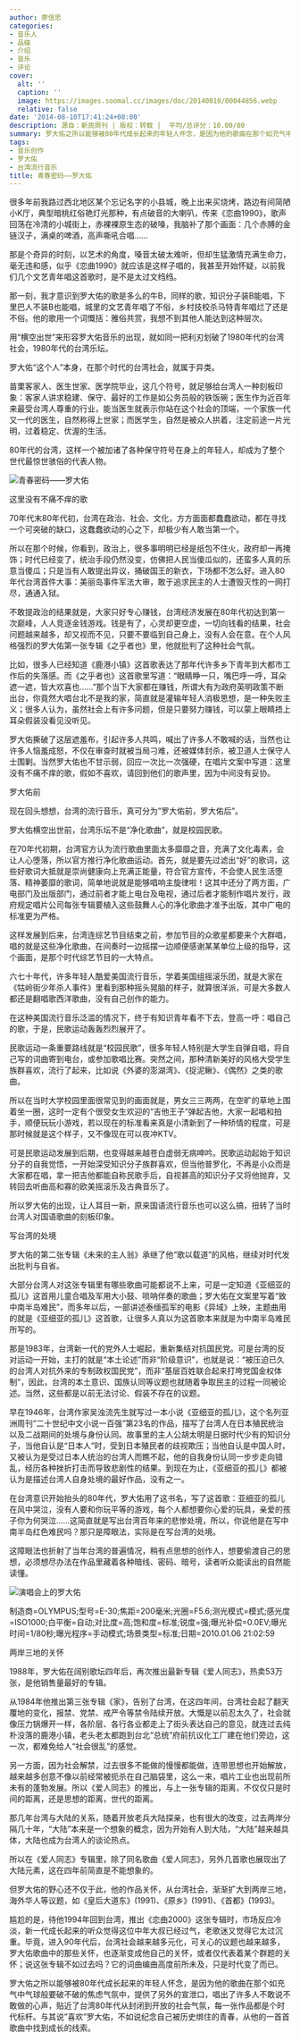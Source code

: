 ```yaml
---
author: 廖信忠
categories:
- 音乐人
- 品碟
- 介绍
- 音乐
- 评论
cover:
  alt: ''
  caption: ''
  image: https://images.soomal.cc/images/doc/20140810/00044856.webp
  relative: false
date: '2014-08-10T17:41:24+08:00'
description: 源自：新民周刊 | 版权：转载 |  平均/总评分：10.00/80
summary: 罗大佑之所以能够被80年代成长起来的年轻人怀念，是因为他的歌曲在那个如充气中气球般要破不破的焦虑气氛中，提供了另外的宣泄口，唱出了许多人不敢说不敢做的心声，贴近了台湾80年代从封闭到开放的社会气氛，每一张作品都是个时代标杆……
tags:
- 音乐创作
- 罗大佑
- 台湾流行音乐
title: 青春密码――罗大佑
---
```


很多年前我路过西北地区某个忘记名字的小县城，晚上出来买烧烤，路边有间简陋小K厅，典型暗桃红俗艳灯光那种，有点破音的大喇叭，传来《恋曲1990》，歌声回荡在冷清的小城街上，赤裸裸原生态的破嗓，我脑补了那个画面：几个赤膊的金链汉子，满桌的啤酒，高声嘶吼合唱……

那是个奇异的时刻，以艺术的角度，嗓音太破太难听，但却生猛激情充满生命力，毫无违和感，似乎《恋曲1990》就应该是这样子唱的，我甚至开始怀疑，以前我们几个文艺青年唱这首歌时，是不是太过文绉绉。

那一刻，我才意识到罗大佑的歌是多么的牛B，同样的歌，知识分子装B能唱，下里巴人不装B也能唱，城里的文艺青年唱了不俗，乡村技校杀马特青年唱烂了还是不俗。他的歌用一个词慨括：雅俗共赏，我想不到其他人能达到这种层次。

用“横空出世”来形容罗大佑音乐的出现，就如同一把利刃划破了1980年代的台湾社会，1980年代的台湾乐坛。

罗大佑“这个人”本身，在那个时代的台湾社会，就属于异类。

苗栗客家人、医生世家、医学院毕业，这几个符号，就足够给台湾人一种刻板印象：客家人讲求稳建、保守、最好的工作是如公务员般的铁饭碗；医生作为近百年来最受台湾人尊重的行业，能当医生就表示你站在这个社会的顶端，一个家族一代又一代的医生，自然称得上世家；而医学生，自然是被众人拱着，注定前途一片光明，过着稳定、优渥的生活。

80年代的台湾，这样一个被加诸了各种保守符号在身上的年轻人，却成为了整个世代最惊世骇俗的代表人物。

![青春密码――罗大佑](https://images.soomal.cc/images/doc/20140810/00044856.webp)





这里没有不痛不痒的歌

70年代末80年代初，台湾在政治、社会、文化，方方面面都蠢蠢欲动，都在寻找一个可突破的缺口，这蠢蠢欲动的心之下，却极少有人敢当第一个。

所以在那个时候，你看到，政治上，很多事明明已经是纸包不住火，政府却一再掩饰；时代已经变了，统治手段仍然没变，仿佛把人民当傻瓜似的，还蛮多人真的乐意当傻瓜；只是当有人敢提出异议，捅破国王的新衣，下场都不怎么好。进入80年代台湾首件大事：美丽岛事件军法大审，敢于追求民主的人士遭毁灭性的一网打尽，通通入狱。

不敢提政治的结果就是，大家只好专心赚钱，台湾经济发展在80年代初达到第一次巅峰，人人竞逐金钱游戏。钱是有了，心灵却更空虚，一切向钱看的结果，社会问题越来越多，却又视而不见，只要不要临到自己身上，没有人会在意。在个人风格强烈的罗大佑第一张专辑《之乎者也》里，他就批判了这种社会气氛。

比如，很多人已经知道《鹿港小镇》这首歌表达了那年代许多乡下青年到大都市工作后的失落感。而《之乎者也》这首歌里写道：“眼睛睁一只，嘴巴呼一呼，耳朵遮一遮，皆大欢喜也……”那个当下大家都在赚钱，所谓大有为政府英明政策不断出台，你竟然大唱台北不是我的家，简直就是灌输年轻人消极思想，是一种失败主义；很多人认为，虽然社会上有许多问题，但是只要努力赚钱，可以蒙上眼睛捂上耳朵假装没看见没听见。

罗大佑撕破了这层遮羞布，引起许多人共鸣，喊出了许多人不敢喊的话，当然也让许多人恼羞成怒，不仅在审查时就被当局刁难，还被媒体封杀，被卫道人士保守人士围剿。当然罗大佑也不甘示弱，回应一次比一次强硬，在唱片文案中写道：这里没有不痛不痒的歌，假如不喜欢，请回到他们的歌声里，因为中间没有妥协。

罗大佑前

现在回头想想，台湾的流行音乐，真可分为”罗大佑前，罗大佑后”。

罗大佑横空出世前，台湾乐坛不是“净化歌曲”，就是校园民歌。

在70年代初期，台湾官方认为流行歌曲里面太多靡靡之音，充满了文化毒素，会让人心堕落，所以官方推行净化歌曲运动。首先，就是要先过滤出“好”的歌词，这些好歌词大抵就是崇尚健康向上充满正能量，符合官方宣传，不会使人民生活堕落、精神萎靡的歌词，简单地说就是能够唱响主旋律啦！这其中还分了两方面，广电部门及出版部门，通过前者才能上电台及电视，通过后者才能制作唱片发行，政府规定唱片公司每张专辑要植入这些鼓舞人心的净化歌曲才准予出版，其中广电的标准更为严格。

这样发展到后来，台湾连综艺节目结束之前，参加节目的众歌星都要来个大群唱，唱的就是这些净化歌曲，在间奏时一边摇摆一边顺便感谢某某单位上级的指导，这个画面，是那个时代综艺节目的一大特点。

六七十年代，许多年轻人酷爱美国流行音乐，学着美国组摇滚乐团，就是大家在《牯岭街少年杀人事件》里看到那种摇头晃脑的样子，就算很洋派，可是大多数人都还是翻唱歌西洋歌曲，没有自己创作的能力。

在这种美国流行音乐泛滥的情况下，终于有知识青年看不下去，登高一呼：唱自己的歌，于是，民歌运动轰轰烈烈展开了。

民歌运动一条重要路线就是“校园民歌”，很多年轻人特别是大学生自弹自唱，将自己写的词曲寄到电台，或参加歌唱比赛。突然之间，那种清新美好的风格大受学生族群喜欢，流行了起来，比如说《外婆的澎湖湾》、《捉泥鳅》、《偶然》之类的歌曲。

所以在当时大学校园里面很常见到的画面就是，男女三三两两，在空旷的草地上围着坐一圈，这时一定有个很受女生欢迎的“吉他王子”弹起吉他，大家一起唱和拍手，顺便玩玩小游戏，若以现在的标准看来真是小清新到了一种矫情的程度，可是那时候就是这个样子，又不像现在可以夜冲KTV。

可是民歌运动发展到后期，也变得越来越苍白虚弱无病呻吟。民歌运动起始于知识分子的自我觉悟，一开始深受知识分子族群喜欢，但当他普罗化，不再是小众而是大家都在唱，拿一把吉他都能自称民歌手后，自视甚高的知识分子又将他抛弃，又转回去听曲高和寡的欧美摇滚乐及古典音乐了。

所以罗大佑的出现，让人耳目一新，原来国语流行音乐也可以这么搞，扭转了当时台湾人对国语歌曲的刻板印象。

写台湾的处境

罗大佑的第二张专辑《未来的主人翁》承继了他“歌以载道”的风格，继续对时代发出批判与自省。

大部分台湾人对这张专辑里有哪些歌曲可能都说不上来，可是一定知道《亚细亚的孤儿》这首用儿童合唱及军用大小鼓、唢呐伴奏的歌曲；罗大佑在文案里写着“致中南半岛难民”，而多年以后，一部讲述泰缅孤军的电影《异域》上映，主题曲用的就是《亚细亚的孤儿》这首歌，让很多人真以为这首歌本来就是为中南半岛难民所写的。

那是1983年，台湾新一代的党外人士崛起，重新集结对抗国民党。可是台湾的反对运动一开始，主打的就是“本土论述”而非“阶级意识”，也就是说：“被压迫已久的台湾人对抗外来的专制政权国民党”，而非“基层百姓联合起来打垮党国金权体制”，因此，台湾的本土意识、国族认同等议题也就随着争取民主的过程一同被论述。当然，这些都是以前无法讨论、假装不存在的议题。

早在1946年，台湾作家吴浊流先生就写过一本小说《亚细亚的孤儿》，这个名列亚洲周刊“二十世纪中文小说一百强”第23名的作品，描写了台湾人在日本殖民统治以及二战期间的处境与身份认同。故事里的主人公胡太明是日据时代少有的知识分子，当他自认是“日本人”时，受到日本殖民者的歧视欺压；当他自认是中国人时，又被认为是受过日本人统治的台湾人而瞧不起，他的自我身份认同一步步走向错乱，经历各种挫折打击而导致悲剧性的结果。到现在为止，《亚细亚的孤儿》都被认为是描述台湾人自身处境的最好作品，没有之一。

在台湾意识开始抬头的80年代，罗大佑用了这书名，写了这首歌：亚细亚的孤儿在风中哭泣，没有人要和你玩平等的游戏，每个人都想要你心爱的玩具，亲爱的孩子你为何哭泣……这简直就是写出台湾百年来的悲惨处境，所以，你说他是在写中南半岛红色难民吗？那只是障眼法，实际是在写台湾的处境。

这障眼法也折射了当年台湾的普遍情况，稍有点思想的创作人，想要偷渡自己的思想，必须想尽办法在作品里藏着各种暗线、密码、暗号，读者听众能读出的自然能读懂。

![演唱会上的罗大佑](https://images.soomal.cc/images/doc/20140810/00044855.webp)

制造商=OLYMPUS;型号=E-30;焦距=200毫米;光圈=F5.6;测光模式=模式;感光度=ISO1000;白平衡=自动;对比度=高;饱和度=标准;锐度=强;曝光补偿=0.0EV;曝光时间=1/80秒;曝光程序=手动模式;场景类型=标准;日期=2010.01.06 21:02:59



两岸三地的关怀

1988年，罗大佑在阔别歌坛四年后，再次推出最新专辑《爱人同志》，热卖53万张，是他销售量最好的专辑。

从1984年他推出第三张专辑《家》，告别了台湾，在这四年间，台湾社会起了翻天覆地的变化，报禁、党禁、戒严令等禁令陆续开放。大慨是以前忍太久了，社会就像压力锅爆开一样，各阶层、各行各业都走上了街头表达自己的意见，就连过去纯朴没落的鹿港小镇，老头老太都跑到台北“总统”府前抗议化工厂建在他们旁边，这一次，都难免给人“社会很乱”的感觉。

另一方面，因为社会解禁，过去很多不能做的慢慢都能做，连带思想也开始解放，越来越多创意不像以前经常被扼杀在自己脑袋里，这么一来，唱片工业也出现前所未有的蓬勃发展。所以《爱人同志》的推出，与上一张专辑的距离，不仅仅只是时间的距离，还是思想的距离，世代的距离。

那几年台湾与大陆的关系，随着开放老兵大陆探亲，也有很大的改变，过去两岸分隔几十年，“大陆”本来是一个想象的概念，因为开始有人到大陆，“大陆”越来越具体，大陆也成为台湾人的谈论热点。

所以在《爱人同志》专辑里，除了同名歌曲《爱人同志》，另外几首歌也展现出了大陆元素，这在四年前简直是不能想象的。

但罗大佑的野心还不仅于此，他的作品关怀，从台湾社会，渐渐扩大到两岸三地，海外华人等议题，如《皇后大道东》(1991)、《原乡》(1991)、《首都》(1993)。

尴尬的是，待他1994年回到台湾，推出《恋曲2000》这张专辑时，市场反应冷淡，新一代成长起来的听众觉得这位中年大叔已经过气，老歌迷又觉得它太过沉重。毕竟，进入90年代后，台湾社会越来越多元化，可关心的议题也越来越多，罗大佑歌曲中的那些关怀，也逐渐变成他自己的关怀，或者仅代表着某个群题的关怀；说这张专辑不如过去吗？它的词曲编曲高度前所未及，只是时代变了而已。

罗大佑之所以能够被80年代成长起来的年轻人怀念，是因为他的歌曲在那个如充气中气球般要破不破的焦虑气氛中，提供了另外的宣泄口，唱出了许多人不敢说不敢做的心声，贴近了台湾80年代从封闭到开放的社会气氛，每一张作品都是个时代标杆。与其说”喜欢”罗大佑，不如说纪念自己被历史绑住的青春，从他的一首首歌曲中找到成长的线索。